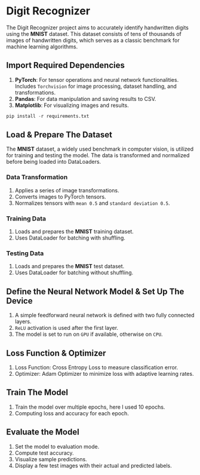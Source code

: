 # Digit Recognizer

The Digit Recognizer project aims to accurately identify handwritten digits using the **MNIST** dataset. This dataset consists of tens of thousands of images of handwritten digits, which serves as a classic benchmark for machine learning algorithms.

## Import Required Dependencies


1. **PyTorch**: For tensor operations and neural network functionalities. Includes `Torchvision` for image processing, dataset handling, and transformations.
2. **Pandas**: For data manipulation and saving results to CSV.
3. **Matplotlib**: For visualizing images and results.

```python
pip install -r requirements.txt
```

## Load & Prepare The Dataset

The **MNIST** dataset, a widely used benchmark in computer vision, is utilized for training and testing the model.
The data is transformed and normalized before being loaded into DataLoaders.

### Data Transformation

1. Applies a series of image transformations.
2. Converts images to PyTorch tensors.
3. Normalizes tensors with `mean 0.5` and `standard deviation 0.5`.

### Training Data

1. Loads and prepares the **MNIST** training dataset. 
2. Uses DataLoader for batching with shuffling.

### Testing Data

1. Loads and prepares the **MNIST** test dataset.
2. Uses DataLoader for batching without shuffling.

## Define the Neural Network Model & Set Up The Device

1. A simple feedforward neural network is defined with two fully connected layers.
2. `ReLU` activation is used after the first layer. 
3. The model is set to run on `GPU` if available, otherwise on `CPU`.

## Loss Function & Optimizer

1. Loss Function: Cross Entropy Loss to measure classification error.
2. Optimizer: Adam Optimizer to minimize loss with adaptive learning rates.

## Train The Model

1. Train the model over multiple epochs, here I used 10 epochs.
2. Computing loss and accuracy for each epoch.

## Evaluate the Model

1. Set the model to evaluation mode.
2. Compute test accuracy.
3. Visualize sample predictions.
4. Display a few test images with their actual and predicted labels.

